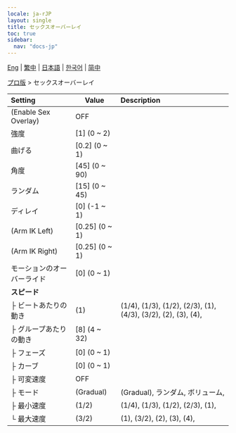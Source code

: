 ```yaml
---
locale: ja-rJP
layout: single
title: セックスオーバーレイ
toc: true
sidebar:
  nav: "docs-jp"
---
```

[Eng](/dancexr/menu/2025.4/actor/sex_overlay) | [繁中](/tw/dancexr/menu/2025.4/actor/sex_overlay) | [日本語](/jp/dancexr/menu/2025.4/actor/sex_overlay) | [한국어](/kr/dancexr/menu/2025.4/actor/sex_overlay) | [简中](/zh/dancexr/menu/2025.4/actor/sex_overlay)

[プロ版](../menu#プロ版) > セックスオーバーレイ



| Setting | Value | Description |
| :--- | --- | :--- |
| (Enable Sex Overlay) | OFF | 
| 強度 | [1] (0 ~ 2) | 
| 曲げる | [0.2] (0 ~ 1) | 
| 角度 | [45] (0 ~ 90) | 
| ランダム | [15] (0 ~ 45) | 
| ディレイ | [0] (-1 ~ 1) | 
| (Arm IK Left) | [0.25] (0 ~ 1) | 
| (Arm IK Right) | [0.25] (0 ~ 1) | 
| モーションのオーバーライド | [0] (0 ~ 1) | 
| **スピード** | | 
| ├ ビートあたりの動き | (1) | (1/4), (1/3), (1/2), (2/3), (1), (4/3), (3/2), (2), (3), (4), 
| ├ グループあたりの動き | [8] (4 ~ 32) | 
| ├ フェーズ | [0] (0 ~ 1) | 
| ├ カーブ | [0] (0 ~ 1) | 
| ├ 可変速度 | OFF | 
| ├ モード | (Gradual) | (Gradual), ランダム, ボリューム, 
| ├ 最小速度 | (1/2) | (1/4), (1/3), (1/2), (2/3), (1), 
| └ 最大速度 | (3/2) | (1), (3/2), (2), (3), (4), 
